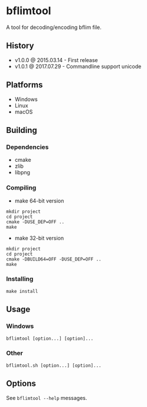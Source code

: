 # bflimtool

A tool for decoding/encoding bflim file.

## History

- v1.0.0 @ 2015.03.14 - First release
- v1.0.1 @ 2017.07.29 - Commandline support unicode

## Platforms

- Windows
- Linux
- macOS

## Building

### Dependencies

- cmake
- zlib
- libpng

### Compiling

- make 64-bit version
~~~
mkdir project
cd project
cmake -DUSE_DEP=OFF ..
make
~~~

- make 32-bit version
~~~
mkdir project
cd project
cmake -DBUILD64=OFF -DUSE_DEP=OFF ..
make
~~~

### Installing

~~~
make install
~~~

## Usage

### Windows

~~~
bflimtool [option...] [option]...
~~~

### Other

~~~
bflimtool.sh [option...] [option]...
~~~

## Options

See `bflimtool --help` messages.
